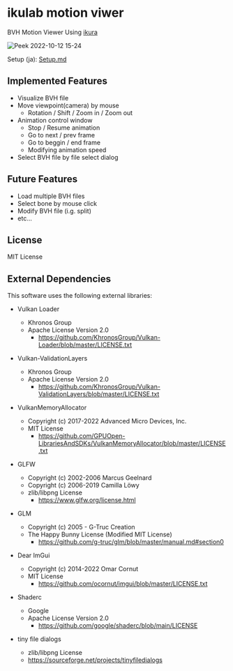 # ikulab motion viwer

BVH Motion Viewer Using [ikura](https://github.com/ikulab/ikura)

![Peek 2022-10-12 15-24](https://user-images.githubusercontent.com/48763656/195266038-dc9b9f62-c2c4-45ba-8026-d746cb16a5ea.gif)

Setup (ja): [Setup.md](doc/Setup.md)

## Implemented Features

- Visualize BVH file
- Move viewpoint(camera) by mouse
  - Rotation / Shift / Zoom in / Zoom out
- Animation control window
  - Stop / Resume animation
  - Go to next / prev frame
  - Go to beggin / end frame
  - Modifying animation speed
- Select BVH file by file select dialog

## Future Features

- Load multiple BVH files
- Select bone by mouse click
- Modify BVH file (i.g. split)
- etc...

## License

MIT License

## External Dependencies

This software uses the following external libraries:

- Vulkan Loader
  - Khronos Group
  - Apache License Version 2.0
    - https://github.com/KhronosGroup/Vulkan-Loader/blob/master/LICENSE.txt

- Vulkan-ValidationLayers
  - Khronos Group
  - Apache License Version 2.0
    - https://github.com/KhronosGroup/Vulkan-ValidationLayers/blob/master/LICENSE.txt

- VulkanMemoryAllocator
  - Copyright (c) 2017-2022 Advanced Micro Devices, Inc.
  - MIT License
    - https://github.com/GPUOpen-LibrariesAndSDKs/VulkanMemoryAllocator/blob/master/LICENSE.txt

- GLFW
  - Copyright (c) 2002-2006 Marcus Geelnard
  - Copyright (c) 2006-2019 Camilla Löwy
  - zlib/libpng License
    - https://www.glfw.org/license.html

- GLM
  - Copyright (c) 2005 - G-Truc Creation
  - The Happy Bunny License (Modified MIT License)
    - https://github.com/g-truc/glm/blob/master/manual.md#section0

- Dear ImGui
  - Copyright (c) 2014-2022 Omar Cornut
  - MIT License
    - https://github.com/ocornut/imgui/blob/master/LICENSE.txt

- Shaderc
  - Google
  - Apache License Version 2.0 
    - https://github.com/google/shaderc/blob/main/LICENSE

- tiny file dialogs
  - zlib/libpng License
  - https://sourceforge.net/projects/tinyfiledialogs
